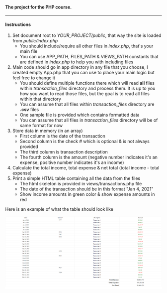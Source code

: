 #### The project for the PHP course.

---
#### Instructions
1. Set document root to _YOUR_PROJECT/public_, that way the site is loaded from _public/index.php_
   * You should include/require all other files in _index.php_, that's your main file
   * You can use APP_PATH, FILES_PATH & VIEWS_PATH constants that are defined in _index.php_ to help you with including files
2. Main code should go in app directory in any file that you choose, I created empty App.php that you can use to place your main logic but feel free to change it
   * You should define multiple functions there which will read **all** files within _transaction_files_ directory and process them. It is up to you how you want to read those files, but the goal is to read all files within that directory
   * You can assume that all files within _transaction_files_ directory are **.csv** files
   * One sample file is provided which contains formatted data
   * You can assume that all files in _transaction_files_ directory will be of same format for now
3. Store data in memory (in an array)
   * First column is the date of the transaction
   * Second column is the check # which is optional & is not always provided
   * The third column is transaction description
   * The fourth column is the amount (negative number indicates it's an expense, positive number indicates it's an income)
4. Calculate the total income, total expense & net total (total income - total expense)
5. Print a simple HTML table containing all the data from the files
   * The html skeleton is provided in views/transactions.php file
   * The date of the transaction should be in this format "Jan 4, 2021"
   * Show income amounts in green color & show expense amounts in red

Here is an example of what the table should look like

![Sample Output](result.png)

